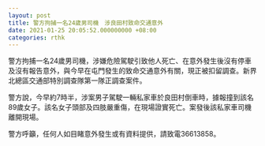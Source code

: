 ```yaml
---
layout: post
title: 警方拘捕一名24歲男司機　涉良田村致命交通意外
date: 2021-01-25 20:05:52.000000000 +08:00
categories: rthk
---
```


警方拘捕一名24歲男司機，涉嫌危險駕駛引致他人死亡、在意外發生後沒有停車及沒有報告意外，與今早在屯門發生的致命交通意外有關，現正被扣留調查。新界北總區交通部特別調查隊第一隊正調查案件。

警方說，今早約7時半，涉案男子駕駛一輛私家車於良田村倒車時，據報撞到該名89歲女子。該名女子頭部及四肢嚴重傷，在現場證實死亡。案發後該私家車司機離開現場。

警方呼籲，任何人如目睹意外發生或有資料提供，請致電36613858。

